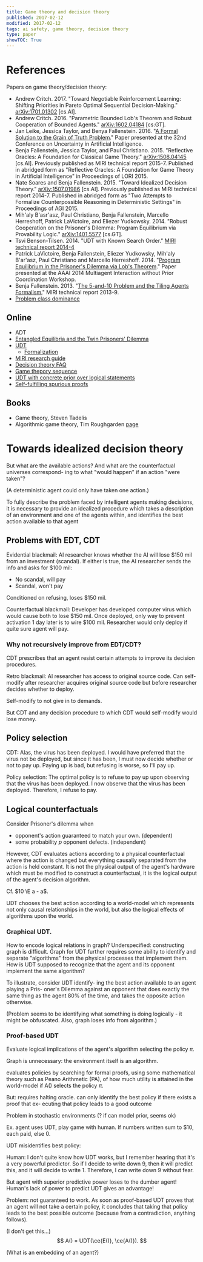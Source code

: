 ```yaml
---
title: Game theory and decision theory
published: 2017-02-12
modified: 2017-02-12
tags: ai safety, game theory, decision theory
type: paper
showTOC: True
---
```


# References

Papers on game theory/decision theory:

* Andrew Critch. 2017. "Toward Negotiable Reinforcement Learning: Shifting Priorities in Pareto Optimal Sequential Decision-Making." [arXiv:1701.01302](https://arxiv.org/abs/1608.04112) [cs.AI].
* Andrew Critch. 2016. "Parametric Bounded Lob's Theorem and Robust Cooperation of Bounded Agents." [arXiv:1602.04184](http://arxiv.org/abs/1602.04184) [cs:GT].
* Jan Leike, Jessica Taylor, and Benya Fallenstein. 2016. "[A Formal Solution to the Grain of Truth Problem](http://www.auai.org/uai2016/proceedings/papers/87.pdf)." Paper presented at the 32nd Conference on Uncertainty in Artificial Intelligence.
* Benja Fallenstein, Jessica Taylor, and Paul Christiano. 2015. "Reflective Oracles: A Foundation for Classical Game Theory." [arXiv:1508.04145](http://arxiv.org/abs/1508.04145) [cs.AI]. Previously published as MIRI technical report 2015-7. Published in abridged form as "Reflective Oracles: A Foundation for Game Theory in Artificial Intelligence" in Proceedings of LORI 2015.
* Nate Soares and Benja Fallenstein. 2015. "Toward Idealized Decision Theory." [arXiv:1507.01986](http://arxiv.org/abs/1507.01986) [cs.AI]. Previously published as MIRI technical report 2014-7. Published in abridged form as "Two Attempts to Formalize Counterpossible Reasoning in Deterministic Settings" in Proceedings of AGI 2015.
* Mih'aly B'asr'asz, Paul Christiano, Benja Fallenstein, Marcello Herreshoff, Patrick LaVictoire, and Eliezer Yudkowsky. 2014. "Robust Cooperation on the Prisoner's Dilemma: Program Equilibrium via Provability Logic." [arXiv:1401.5577](http://arxiv.org/abs/1401.5577) [cs.GT].
* Tsvi Benson-Tilsen. 2014. "UDT with Known Search Order." [MIRI technical report 2014-4](https://intelligence.org/files/UDTSearchOrder.pdf)
* Patrick LaVictoire, Benja Fallenstein, Eliezer Yudkowsky, Mih'aly B'ar'asz, Paul Christiano and Marcello Herreshoff. 2014. "[Program Equilibrium in the Prisoner's Dilemma via Lob's Theorem](https://intelligence.org/files/ProgramEquilibrium.pdf)." Paper presented at the AAAI 2014 Multiagent Interaction without Prior Coordination Workshop.
* Benja Fallenstein. 2013. "[The 5-and-10 Problem and the Tiling Agents Formalism.](https://intelligence.org/files/TilingAgents510.pdf)" MIRI technical report 2013-9.
* [Problem class dominance](https://intelligence.org/wp-content/uploads/2014/10/Hintze-Problem-Class-Dominance-In-Predictive-Dilemmas.pdf)

## Online

* ADT
* [Entangled Equilibria and the Twin Prisoners' Dilemma](https://agentfoundations.org/item?id=1279)
* [UDT](http://lesswrong.com/lw/15m/towards_a_new_decision_theory/)
	* [Formalization](https://dl.dropboxusercontent.com/u/34639481/Updateless_Decision_Theory.pdf)
* [MIRI research guide](https://intelligence.org/research-guide/#four)
* [Decision theory FAQ](http://lesswrong.com/lw/gu1/decision_theory_faq/)
* [Game thepory sequence](http://lesswrong.com/lw/dbe/introduction_to_game_theory_sequence_guide/)
* [UDT with concrete prior over logical statements](http://lesswrong.com/lw/eaa/a_model_of_udt_with_a_concrete_prior_over_logical/)
* [Self-fulfilling spurious proofs](http://lesswrong.com/lw/b5t/an_example_of_selffulfilling_spurious_proofs_in/)

## Books

* Game theory, Steven Tadelis
* Algorithmic game theory, Tim Roughgarden [page](http://theory.stanford.edu/~tim/books.html)

# Towards idealized decision theory

But what are the available actions?
And what are the counterfactual universes correspond-
ing to what "would happen" if an action "were taken"?

(A deterministic agent could only have taken one action.)

 To fully describe the problem faced by intelligent agents making decisions, it is necessary to provide
an idealized procedure which takes a description of an
environment and one of the agents within, and identifies the best action available to that agent

## Problems with EDT, CDT

Evidential blackmail: AI researcher knows whether the AI will lose \$150 mil from an investment (scandal). If either is true, the AI researcher sends the info and asks for \$100 mil:

* No scandal, will pay
* Scandal, won't pay

Conditioned on refusing, loses \$150 mil.

Counterfactual blackmail: Developer has developed computer virus which would cause both to lose \$150 mil. Once deployed, only way to prevent activation 1 day later is to wire \$100 mil. Researcher would only deploy if quite sure agent will pay.

### Why not recursively improve from EDT/CDT?

CDT prescribes that an agent resist certain attempts to improve its decision procedures.

Retro blackmail: AI researcher has access to original source code. Can self-modify after researcher acquires original source code but before researcher decides whether to deploy.

Self-modify to not give in to demands.

But CDT and any decision procedure to which CDT would self-modify would lose money.

## Policy selection

CDT: Alas, the virus has been deployed. I would
have preferred that the virus not be deployed, but since it has been, I must now
decide whether or not to pay up. Paying up
is bad, but refusing is worse, so I'll pay up.

Policy selection: The optimal policy is to refuse to pay up
upon observing that the virus has been deployed. I now observe that the virus has
been deployed. Therefore, I refuse to pay.

## Logical counterfactuals

Consider Prisoner's dilemma when 

* opponent's action guaranteed to match your own. (dependent)
* some probability $p$ opponent defects. (independent)

However, CDT evaluates actions according to a physical counterfactual where the action is changed but everything causally separated from the
action is held constant. It is not the physical output of the agent's hardware
which must be modified to construct a counterfactual, it is the logical output of the agent's decision algorithm.

Cf. $10 \E a - a$.

 UDT chooses the best action according to a world-model which represents not only
causal relationships in the world, but also the logical effects of algorithms upon the world.

### Graphical UDT.

How to encode logical relations in graph? Underspecified: constructing graph is difficult. Graph for UDT further requires some ability
to identify and separate "algorithms" from the physical
processes that implement them.
How is UDT supposed
to recognize that the agent and its opponent implement
the same algorithm?

To illustrate, consider UDT identify-
ing the best action available to an agent playing a Pris-
oner's Dilemma against an opponent that does exactly
the same thing as the agent 80% of the time, and takes
the opposite action otherwise.

(Problem seems to be identifying what something is doing logically - it might be obfuscated. Also, graph loses info from algorithm.)

### Proof-based UDT

Evaluate  logical implications of the
agent's algorithm selecting the policy $\pi$.

Graph is unnecessary: the environment itself is an algorithm. 

evaluates policies by searching for formal proofs, using some mathematical theory such as Peano Arithmetic (PA), of how much utility is attained in the world-model if A() selects the policy $\pi$.

But: requires halting oracle.  can only
identify the best policy if there exists a proof that ex-
ecuting that policy leads to a good outcome

Problem in stochastic environments (? if can model prior, seems ok)

Ex. agent uses UDT, play game with human. If numbers written sum to $\$10$, each paid, else 0.

UDT misidentifies best policy:

Human: I don't quite know how UDT works, but I
remember hearing that it's a very powerful
predictor. So if I decide to write down 9,
then it will predict this, and it will decide
to write 1. Therefore, I can write down 9
without fear.

But agent with superior predictive power loses to the dumber agent!
Human's lack of power to predict UDT gives an advantage!

Problem: not guaranteed to work.  As soon as proof-based UDT proves that an agent will not take a certain policy, it concludes that taking that policy leads to the best possible outcome (because from a contradiction, anything follows).

(I don't get this...)
$$
A() = UDT(\ce{E()}, \ce{A()}).
$$

(What is an embedding of an agent?)

